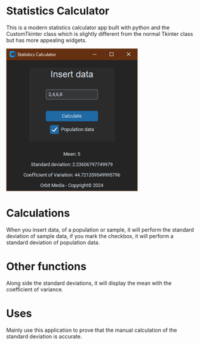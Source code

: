 # Statistics Calculator
This is a modern statistics calculator app built with python
and the CustomTkinter class which is slightly different from 
the normal Tkinter class but has more appealing widgets.

<img src ="Screenshot_1.png" alt="Main interface">

# Calculations
When you insert data, of a population or sample, it will perform
the standard deviation of sample data, if you mark the checkbox,
it will perform a standard deviation of population data.

# Other functions
Along side the standard deviations, it will display the mean with
the coefficient of variance.

# Uses
Mainly use this application to prove that the manual calculation of
the standard deviation is accurate.